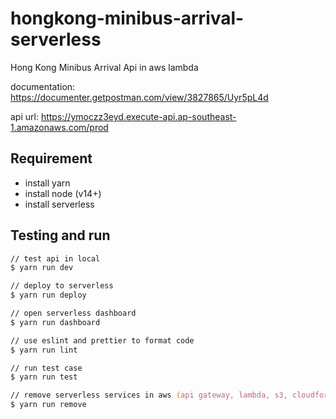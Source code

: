 # hongkong-minibus-arrival-serverless

Hong Kong Minibus Arrival Api in aws lambda

documentation: <https://documenter.getpostman.com/view/3827865/Uyr5pL4d>

api url: <https://ymoczz3eyd.execute-api.ap-southeast-1.amazonaws.com/prod>

## Requirement

- install yarn
- install node (v14+)
- install serverless

## Testing and run

```zsh
// test api in local
$ yarn run dev

// deploy to serverless
$ yarn run deploy

// open serverless dashboard
$ yarn run dashboard

// use eslint and prettier to format code
$ yarn run lint

// run test case
$ yarn run test

// remove serverless services in aws (api gateway, lambda, s3, cloudformation)
$ yarn run remove
```

